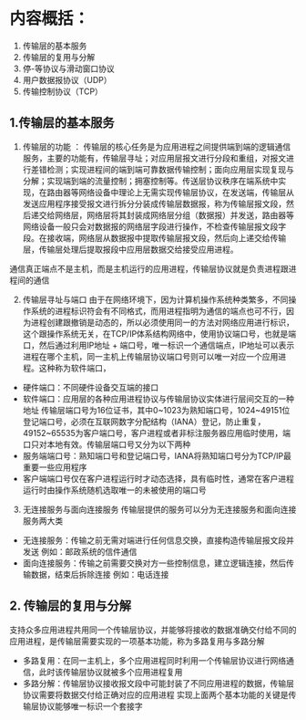 # 内容概括：

1. 传输层的基本服务
2. 传输层的复用与分解
3. 停-等协议与滑动窗口协议
4. 用户数据报协议（UDP）
5. 传输控制协议（TCP）

## 1.传输层的基本服务
  1. 传输层的功能 ： 传输层的核心任务是为应用进程之间提供端到端的逻辑通信服务，主要的功能有，传输层寻址；对应用层报文进行分段和重组，对报文进行差错检测；实现进程间的端到端可靠数据传输控制；面向应用层实现复现与分解；实现端到端的流量控制；拥塞控制等。传送层协议秩序在端系统中实现，在路由器等网络设备中理论上无需实现传输层协议，在发送端，传输层从发送应用程序接受报文进行拆分分装成传输层数据报，称为传输层报文段，然后递交给网络层，网络层将其封装成网络层分组（数据报）并发送，路由器等网络设备一般只会对数据报的网络层字段进行操作，不检查传输层报文段字段。在接收端，网络层从数据报中提取传输层报文段，然后向上递交给传输层，传输层处理后提取报段中应用层数据交给接受应用进程。

  通信真正端点不是主机，而是主机运行的应用进程，传输层协议就是负责进程跟进程间的通信

  2. 传输层寻址与端口
  由于在网络环境下，因为计算机操作系统种类繁多，不同操作系统的进程标识符会有不同格式，而用进程指明为通信的端点也可不行，因为进程创建跟撤销是动态的，所以必须使用同一的方法对网络应用进行标识，这个跟操作系统无关，在TCP/IP体系结构网络中，使用协议端口号，也就是端口，然后通过利用IP地址 + 端口号，唯一标识一个通信端点，IP地址可以表示进程在哪个主机，同一主机上传输层协议端口号则可以唯一对应一个应用进程。这种称为软件端口，
  - 硬件端口：不同硬件设备交互端的接口
  - 软件端口：应用层的各种应用进程协议与传输层协议实体进行层间交互的一种地址
  传输层端口号为16位证书，其中0~1023为熟知端口号，1024~49151位登记端口号，必须在互联网数字分配结构（IANA）登记，防止重复，49152~65535为客户端口号，客户进程或者非标注服务器应用临时使用，端口只对本地有效。传输层端口号又分为以下两种
  - 服务端端口号：熟知端口号和登记端口号，IANA将熟知端口号分为TCP/IP最重要一些应用程序
  - 客户端端口号仅在客户进程运行时才动态选择，具有临时性，通常在客户进程运行时由操作系统随机选取唯一的未被使用的端口号
  3. 无连接服务与面向连接服务
   传输层提供的服务可以分为无连接服务和面向连接服务两大类
   - 无连接服务：传输之前无需对端进行任何信息交换，直接构造传输层报文段并发送 例如：邮政系统的信件通信
   - 面向连接服务：传输之前需要交换对方一些控制信息，建立逻辑连接，然后传输数据，结束后拆除连接 例如：电话连接

## 2. 传输层的复用与分解
支持众多应用进程共用同一个传输层协议，并能够将接收的数据准确交付给不同的应用进程，是传输层需要实现的一项基本功能，称为多路复用与多路分解
- 多路复用：在同一主机上，多个应用进程同时利用一个传输层协议进行网络通信，此时该传输层协议就被多个应用进程复用
- 多路分解：传输层协议接收报文段中可能封装了不同应用进程的数据，传输层协议需要将数据交付给正确对应的应用进程
  实现上面两个基本功能的关键是传输层协议能够唯一标识一个套接字
